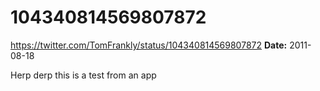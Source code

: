 # 104340814569807872
https://twitter.com/TomFrankly/status/104340814569807872
**Date:** 2011-08-18

Herp derp this is a test from an app

